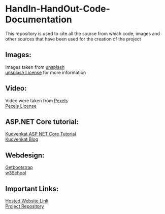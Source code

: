 # HandIn-HandOut-Code-Documentation

This repository is used to cite all the source from which code, images and other sources that have been used for the creation of the project<br>

## Images:
Images taken from [unsplash](https://unsplash.com/) <br>
[unsplash License](https://unsplash.com/license) for more information <br>

## Video:
Video were taken from [Pexels](https://www.pexels.com/)<br>
[Pexels License](https://www.pexels.com/license/)

## ASP.NET Core tutorial:
[Kudvenkat ASP NET Core Tutorial](https://www.youtube.com/watch?v=4IgC2Q5-yDE&list=PL6n9fhu94yhVkdrusLaQsfERmL_Jh4XmU&ab_channel=kudvenkat)<br>
[Kudvenkat Blog](https://csharp-video-tutorials.blogspot.com/2019/01/main-method-in-aspnet-core.html)<br>

## Webdesign:
[Getbootstrap](https://getbootstrap.com/docs/5.0/getting-started/introduction/)<br>
[w3School](https://www.w3schools.com/)<br>

## Important Links:
[Hosted Website Link](https://handinhandout.azurewebsites.net/)<br>
[Project Repository](https://github.com/AbdulSuboor-Syed/HandIn-HandOut)<br>

